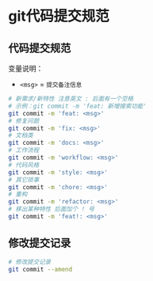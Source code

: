 # git代码提交规范

## 代码提交规范

变量说明：

- `<msg>` = `提交备注信息`

```bash
# 新需求/新特性 注意英文 : 后面有一个空格
# 示例：git commit -m 'feat: 新增搜索功能'
git commit -m 'feat: <msg>'
# 修复问题
git commit -m 'fix: <msg>'
# 文档类
git commit -m 'docs: <msg>'
# 工作流程
git commit -m 'workflow: <msg>'
# 代码风格
git commit -m 'style: <msg>'
# 其它琐事
git commit -m 'chore: <msg>'
# 重构
git commit -m 'refactor: <msg>'
# 移出某种特性 后面加个 ! 号
git commit -m 'feat!: <msg>'
```

## 修改提交记录

```bash
# 修改提交记录
git commit --amend
```
